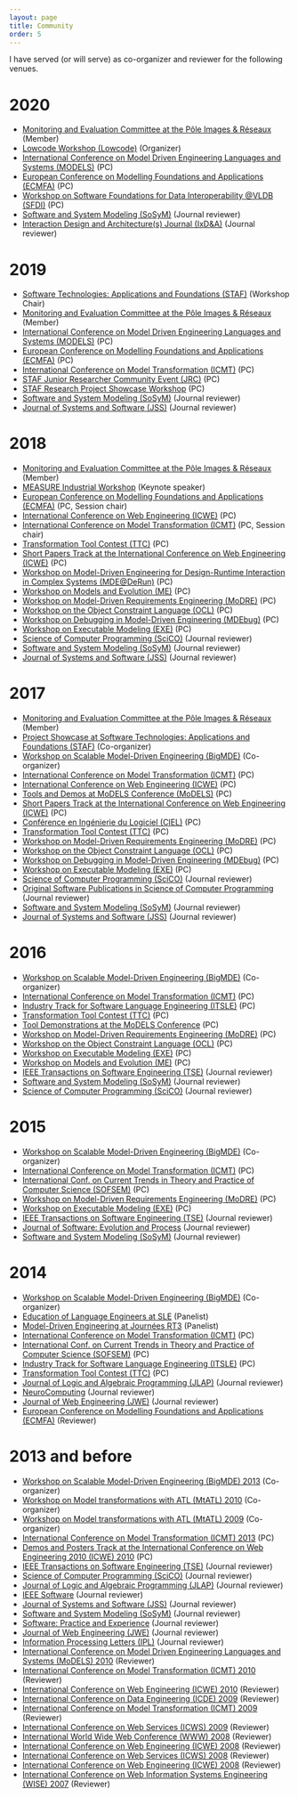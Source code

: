 ```yaml
---
layout: page
title: Community
order: 5
---
```


I have served (or will serve) as co-organizer and reviewer for the following venues.

# 2020
* [Monitoring and Evaluation Committee at the Pôle Images & Réseaux](http://www.images-et-reseaux.com/en) (Member)
* [Lowcode Workshop (Lowcode)](https://lowcode-workshop.github.io/) (Organizer)
* [International Conference on Model Driven Engineering Languages and Systems (MODELS)](https://modelsconference.org/) (PC)
* [European Conference on Modelling Foundations and Applications (ECMFA)](https://staf2019.win.tue.nl/events/ecmfa20/) (PC)
* [Workshop on Software Foundations for Data Interoperability @VLDB (SFDI)](http://www.biscuits.work/fourth-workshop/) (PC)
* [Software and System Modeling (SoSyM)](http://www.sosym.org/) (Journal reviewer)
* [Interaction Design and Architecture(s) Journal (IxD&A)](http://interfacce.mifav.uniroma2.it/inevent/events/idea2010/?s=9) (Journal reviewer)

# 2019
* [Software Technologies: Applications and Foundations (STAF)](https://staf2019.win.tue.nl/) (Workshop Chair)
* [Monitoring and Evaluation Committee at the Pôle Images & Réseaux](http://www.images-et-reseaux.com/en) (Member)
* [International Conference on Model Driven Engineering Languages and Systems (MODELS)](https://modelsconf19.org/) (PC)
* [European Conference on Modelling Foundations and Applications (ECMFA)](https://staf2019.win.tue.nl/events/ecmfa19/) (PC)
* [International Conference on Model Transformation (ICMT)](http://www.model-transformation.org/) (PC)
* [STAF Junior Researcher Community Event (JRC)](https://staf2019.win.tue.nl/events/staf-jrc19/) (PC)
* [STAF Research Project Showcase Workshop](https://staf2019.win.tue.nl/events/staf-rps19/) (PC)
* [Software and System Modeling (SoSyM)](http://www.sosym.org/) (Journal reviewer)
* [Journal of Systems and Software (JSS)](http://www.journals.elsevier.com/journal-of-systems-and-software) (Journal reviewer)

# 2018
* [Monitoring and Evaluation Committee at the Pôle Images & Réseaux](http://www.images-et-reseaux.com/en) (Member)
* [MEASURE Industrial Workshop](http://measure.softeam-rd.eu/events-workshops/itea3measureindustrialworkshopeventinnanteson15thjune2018) (Keynote speaker)
* [European Conference on Modelling Foundations and Applications (ECMFA)](http://eventmall.info/ecmfa2018/) (PC, Session chair)
* [International Conference on Web Engineering (ICWE)](http://icwe2018.webengineering.org/) (PC)
* [International Conference on Model Transformation (ICMT)](https://icmt2018.github.io/) (PC, Session chair)
* [Transformation Tool Contest (TTC)](http://www.transformation-tool-contest.eu/) (PC)
* [Short Papers Track at the International Conference on Web Engineering (ICWE)](http://icwe2018.webengineering.org/) (PC)
* [Workshop on Model-Driven Engineering for Design-Runtime Interaction in Complex Systems (MDE@DeRun)](https://megamart2-ecsel.eu/mde-derun-2018/) (PC)
* [Workshop on Models and Evolution (ME)](http://www.models-and-evolution.com/2018/) (PC)
* [Workshop on Model-Driven Requirements Engineering (MoDRE)](http://www.modre2018.ece.mcgill.ca/) (PC)
* [Workshop on the Object Constraint Language (OCL)](https://oclworkshop.github.io/2018/) (PC)
* [Workshop on Debugging in Model-Driven Engineering (MDEbug)](https://msdl.uantwerpen.be/conferences/MDEbug/2018/) (PC)
* [Workshop on Executable Modeling (EXE)](http://www.modelexecution.org/?page_id=2173) (PC)
* [Science of Computer Programming (SciCO)](http://www.journals.elsevier.com/science-of-computer-programming/) (Journal reviewer)
* [Software and System Modeling (SoSyM)](http://www.sosym.org/) (Journal reviewer)
* [Journal of Systems and Software (JSS)](http://www.journals.elsevier.com/journal-of-systems-and-software) (Journal reviewer)

# 2017
* [Monitoring and Evaluation Committee at the Pôle Images & Réseaux](http://www.images-et-reseaux.com/en) (Member)
* [Project Showcase at Software Technologies: Applications and Foundations (STAF)](http://www.informatik.uni-marburg.de/staf2017/index.php/projects-showcases/) (Co-organizer)
* [Workshop on Scalable Model-Driven Engineering (BigMDE)](http://www.big-mde.eu/) (Co-organizer)
* [International Conference on Model Transformation (ICMT)](http://www.model-transformation.org/) (PC)
* [International Conference on Web Engineering (ICWE)](http://icwe2017.webengineering.org/) (PC)
* [Tools and Demos at MoDELS Conference (MoDELS)](http://www.cs.colostate.edu/~ghosh/models17_td/home_models17_td.html) (PC)
* [Short Papers Track at the International Conference on Web Engineering (ICWE)](http://icwe2017.webengineering.org/) (PC)
* [Conférence en Ingénierie du Logiciel (CIEL)](https://ciel2016.sciencesconf.org/) (PC)
* [Transformation Tool Contest (TTC)](http://www.transformation-tool-contest.eu/) (PC)
* [Workshop on Model-Driven Requirements Engineering (MoDRE)](http://www.modre2017.ece.mcgill.ca/) (PC)
* [Workshop on the Object Constraint Language (OCL)](http://oclworkshop.github.io/2017/) (PC)
* [Workshop on Debugging in Model-Driven Engineering (MDEbug)](https://msdl.uantwerpen.be/conferences/MDEbug/) (PC)
* [Workshop on Executable Modeling (EXE)](http://www.modelexecution.org/?page_id=1820) (PC)
* [Science of Computer Programming (SciCO)](http://www.journals.elsevier.com/science-of-computer-programming/) (Journal reviewer)
* [Original Software Publications in Science of Computer Programming](https://www.journals.elsevier.com/science-of-computer-programming/call-for-software/a-new-software-track-on-original-software-publications-scico/) (Journal reviewer)
* [Software and System Modeling (SoSyM)](http://www.sosym.org/) (Journal reviewer)
* [Journal of Systems and Software (JSS)](http://www.journals.elsevier.com/journal-of-systems-and-software) (Journal reviewer)

# 2016
* [Workshop on Scalable Model-Driven Engineering (BigMDE)](http://www.big-mde.eu/) (Co-organizer)
* [International Conference on Model Transformation (ICMT)](http://is.ieis.tue.nl/research/ICMT16/) (PC)
* [Industry Track for Software Language Engineering (ITSLE)](http://2016.splashcon.org/track/itsle2016) (PC)
* [Transformation Tool Contest (TTC)](http://www.transformation-tool-contest.eu/) (PC)
* [Tool Demonstrations at the MoDELS Conference](http://models2016.irisa.fr/tool-demonstrations/) (PC)
* [Workshop on Model-Driven Requirements Engineering (MoDRE)](http://www.modre2016.ece.mcgill.ca/) (PC)
* [Workshop on the Object Constraint Language (OCL)](http://oclworkshop.github.io/2016/news.html) (PC)
* [Workshop on Executable Modeling (EXE)](http://www.modelexecution.org/?page_id=1743) (PC)
* [Workshop on Models and Evolution (ME)](http://www.models-and-evolution.com/2016/) (PC)
* [IEEE Transactions on Software Engineering (TSE)](https://www.computer.org/web/tse;jsessionid=6afd856a99689b17c0c58edc329c) (Journal reviewer)
* [Software and System Modeling (SoSyM)](http://www.sosym.org/) (Journal reviewer)
* [Science of Computer Programming (SciCO)](http://www.journals.elsevier.com/science-of-computer-programming/) (Journal reviewer)

# 2015 
* [Workshop on Scalable Model-Driven Engineering (BigMDE)](https://big-mde.github.io/2015.html) (Co-organizer)
* [International Conference on Model Transformation (ICMT)](http://www.di.univaq.it/diruscio/sites/ICMT2015/) (PC)
* [International Conf. on Current Trends in Theory and Practice of Computer Science (SOFSEM)](http://www.sofsem.cz/sofsem15/) (PC)
* [Workshop on Model-Driven Requirements Engineering (MoDRE)](http://www.modre2015.ece.mcgill.ca/) (PC)
* [Workshop on Executable Modeling (EXE)](http://www.modelexecution.org/?page_id=1619) (PC)
* [IEEE Transactions on Software Engineering (TSE)](https://www.computer.org/web/tse;jsessionid=6afd856a99689b17c0c58edc329c) (Journal reviewer)
* [Journal of Software: Evolution and Process](http://onlinelibrary.wiley.com/journal/10.1002/(ISSN)2047-7481) (Journal reviewer)
* [Software and System Modeling (SoSyM)](http://www.sosym.org/) (Journal reviewer)

# 2014
* [Workshop on Scalable Model-Driven Engineering (BigMDE)](https://big-mde.github.io/2014.html) (Co-organizer)
* [Education of Language Engineers at SLE](http://www.sleconf.org/2014/Panel.html) (Panelist)
* [Model-Driven Engineering at Journées RT3](https://rth3.wp.mines-telecom.fr/journees-rt3/) (Panelist)
* [International Conference on Model Transformation (ICMT)](http://www.di.univaq.it/ICMT2014/) (PC)
* [International Conf. on Current Trends in Theory and Practice of Computer Science (SOFSEM)](http://sofsem14.ics.upjs.sk/) (PC)
* [Industry Track for Software Language Engineering (ITSLE)](http://www.sleconf.org/2014/ITSLE.html) (PC)
* [Transformation Tool Contest (TTC)](http://www.transformation-tool-contest.eu/2014/) (PC)
* [Journal of Logic and Algebraic Programming (JLAP)](http://www.journals.elsevier.com/the-journal-of-logic-and-algebraic-programming) (Journal reviewer)
* [NeuroComputing](http://www.journals.elsevier.com/neurocomputing) (Journal reviewer)
* [Journal of Web Engineering (JWE)](http://www.rintonpress.com/journals/jwe/) (Journal reviewer)
* [European Conference on Modelling Foundations and Applications (ECMFA)](http://ecmfa2014.lcc.uma.es/#) (Reviewer)

# 2013 and before
* [Workshop on Scalable Model-Driven Engineering (BigMDE) 2013](https://big-mde.github.io/2013.html) (Co-organizer)
* [Workshop on Model transformations with ATL (MtATL) 2010](http://web.emn.fr/x-info/atlanmod/index.php?title=MtATL2010) (Co-organizer)
* [Workshop on Model transformations with ATL (MtATL) 2009](http://web.emn.fr/x-info/atlanmod/index.php?title=MtATL2009) (Co-organizer)
* [International Conference on Model Transformation (ICMT) 2013](http://www.model-transformation.org/ICMT2013/) (PC)
* [Demos and Posters Track at the International Conference on Web Engineering 2010 (ICWE) 2010](http://icwe2010.webengineering.org/Calls/demos.aspx) (PC)
* [IEEE Transactions on Software Engineering (TSE)](https://www.computer.org/web/tse;jsessionid=6afd856a99689b17c0c58edc329c) (Journal reviewer)
* [Science of Computer Programming (SciCO)](http://www.journals.elsevier.com/science-of-computer-programming/) (Journal reviewer)
* [Journal of Logic and Algebraic Programming (JLAP)](http://www.journals.elsevier.com/the-journal-of-logic-and-algebraic-programming) (Journal reviewer)
* [IEEE Software](https://www.computer.org/software-magazine/) (Journal reviewer)
* [Journal of Systems and Software (JSS)](http://www.journals.elsevier.com/journal-of-systems-and-software) (Journal reviewer)
* [Software and System Modeling (SoSyM)](http://www.sosym.org/) (Journal reviewer)
* [Software: Practice and Experience](http://onlinelibrary.wiley.com/journal/10.1002/(ISSN)1097-024X) (Journal reviewer)
* [Journal of Web Engineering (JWE)](http://www.rintonpress.com/journals/jwe/) (Journal reviewer)
* [Information Processing Letters (IPL)](http://www.journals.elsevier.com/information-processing-letters/) (Journal reviewer)
* [International Conference on Model Driven Engineering Languages and Systems (MoDELS) 2010](http://models2010.ifi.uio.no/) (Reviewer)
* [International Conference on Model Transformation (ICMT) 2010](http://www.model-transformation.org/ICMT2010/) (Reviewer)
* [International Conference on Web Engineering (ICWE) 2010](http://icwe2010.webengineering.org/) (Reviewer)
* [International Conference on Data Engineering (ICDE) 2009](http://i.cs.hku.hk/icde2009/) (Reviewer)
* [International Conference on Model Transformation (ICMT) 2009](http://www.model-transformation.org/ICMT2009/) (Reviewer)
* [International Conference on Web Services (ICWS) 2009](http://www.servicescongress.org/2009/1/) (Reviewer)
* [International World Wide Web Conference (WWW) 2008](http://wwwconference.org/www2008/) (Reviewer)
* [International Conference on Web Engineering (ICWE) 2008](http://icwe2008.webengineering.org/) (Reviewer)
* [International Conference on Web Services (ICWS) 2008](http://www.servicescongress.org/2009/1/) (Reviewer)
* [International Conference on Web Engineering (ICWE) 2008](http://icwe.como.polimi.it/) (Reviewer)
* [International Conference on Web Information Systems Engineering (WISE) 2007](http://wise2007.loria.fr/pmwiki/pmwiki.php) (Reviewer)